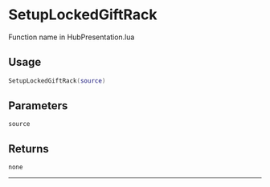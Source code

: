 # SetupLockedGiftRack
Function name in HubPresentation.lua
## Usage
```lua
SetupLockedGiftRack(source)
```
## Parameters
`source`
## Returns
`none`

---
